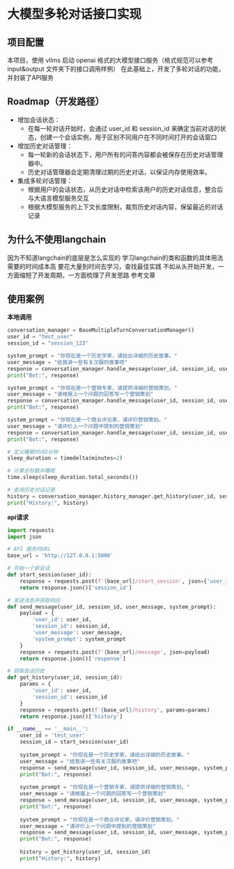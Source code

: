 # 大模型多轮对话接口实现


## 项目配置

本项目，使用 vllms 启动 openai 格式的大模型接口服务（格式规范可以参考 input&output 文件夹下的接口调用样例）
在此基础上，开发了多轮对话的功能，并封装了API服务


## Roadmap（开发路径）

- 增加会话状态：
  - 在每一轮对话开始时，会通过 user_id 和 session_id 来确定当前对话的状态，创建一个会话实例，用于区别不同用户在不同时间打开的会话窗口
- 增加历史对话管理：
  - 每一轮新的会话状态下，用户所有的问答内容都会被保存在历史对话管理器中。
  - 历史对话管理器会定期清理过期的历史对话，以保证内存使用效率。
- 集成多轮对话管理：
  - 根据用户的会话状态，从历史对话中检索该用户的历史对话信息，整合后与大语言模型服务交互
  - 根据大模型服务的上下文长度限制，裁剪历史对话内容，保留最近的对话记录


## 为什么不使用langchain

因为不知道langchain的底层是怎么实现的
学习langchain的类和函数的具体用法需要的时间成本高
要花大量到时间去学习，查找最佳实践
不如从头开始开发，一方面缩短了开发周期，一方面梳理了开发思路
参考文章
[]()


## 使用案例

**本地调用**
```python
conversation_manager = BaseMultipleTurnConversationManager()
user_id = "test_user"
session_id = "session_123"

system_prompt = "你现在是一个历史学家，请给出详细的历史故事。"
user_message = "给我讲一些有关汉服的故事吧"
response = conversation_manager.handle_message(user_id, session_id, user_message, system_prompt)
print("Bot:", response)

system_prompt = "你现在是一个营销专家，请提供详细的营销策划。"
user_message = "请根据上一个问题的回答写一个营销策划"
response = conversation_manager.handle_message(user_id, session_id, user_message, system_prompt)
print("Bot:", response)

system_prompt = "你现在是一个商业评论家，请评价营销策划。"
user_message = "请评价上一个问题中提到的营销策划"
response = conversation_manager.handle_message(user_id, session_id, user_message, system_prompt)
print("Bot:", response)

# 定义睡眠时间3分钟
sleep_duration = timedelta(minutes=2)

# 计算总秒数并睡眠
time.sleep(sleep_duration.total_seconds())

# 查询历史对话记录
history = conversation_manager.history_manager.get_history(user_id, session_id)
print("History:", history)
```

**api请求**
```python
import requests
import json

# API 服务的URL
base_url = 'http://127.0.0.1:5000'

# 开始一个新会话
def start_session(user_id):
    response = requests.post(f'{base_url}/start_session', json={'user_id': user_id})
    return response.json()['session_id']

# 发送消息并获取响应
def send_message(user_id, session_id, user_message, system_prompt):
    payload = {
        'user_id': user_id,
        'session_id': session_id,
        'user_message': user_message,
        'system_prompt': system_prompt
    }
    response = requests.post(f'{base_url}/message', json=payload)
    return response.json()['response']

# 获取会话历史
def get_history(user_id, session_id):
    params = {
        'user_id': user_id,
        'session_id': session_id
    }
    response = requests.get(f'{base_url}/history', params=params)
    return response.json()['history']

if __name__ == '__main__':
    user_id = 'test_user'
    session_id = start_session(user_id)
    
    system_prompt = "你现在是一个历史学家，请给出详细的历史故事。"
    user_message = "给我讲一些有关汉服的故事吧"
    response = send_message(user_id, session_id, user_message, system_prompt)
    print("Bot:", response)
    
    system_prompt = "你现在是一个营销专家，请提供详细的营销策划。"
    user_message = "请根据上一个问题的回答写一个营销策划"
    response = send_message(user_id, session_id, user_message, system_prompt)
    print("Bot:", response)
    
    system_prompt = "你现在是一个商业评论家，请评价营销策划。"
    user_message = "请评价上一个问题中提到的营销策划"
    response = send_message(user_id, session_id, user_message, system_prompt)
    print("Bot:", response)
    
    history = get_history(user_id, session_id)
    print("History:", history)
```